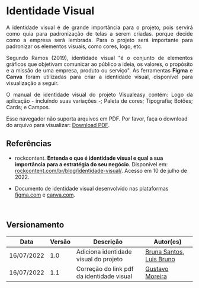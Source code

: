 # Identidade Visual

<p align="justify">A identidade visual é de grande importância para o projeto, pois servirá como quia para padronização de telas a serem criadas. porque decide como a empresa será lembrada. Para o projeto será importante para padronizar os elementos visuais, como cores, logo, etc.</p>

<p align="justify">Segundo Ramos (2019), identidade visual "é o conjunto de elementos gráficos que objetivam comunicar ao público a ideia, os valores, o propósito e a missão de uma empresa, produto ou serviço". As ferramentas <b>Figma</b> e <b>Canva</b> foram utilizadas para criar a identidade visual, disponível para visualização a seguir.</p>

<p align="justify">O manual de identidade visual do projeto Visualeasy contém: Logo da aplicação - incluíndo suas variações -; Paleta de cores; Tipografia; Botões; Cards; e Campos.</p>

<object data="../../Imagens/id-visual.pdf" type="application/pdf" width="750px" height="500px"></object>

<p>Esse navegador não suporta arquivos em PDF. Por favor, faça o download do arquivo para visualizar: <a href="../../Imagens/id-visual.pdf">Download PDF</a>.</p>


## Referências
+ rockcontent. <b>Entenda o que é identidade visual e qual a sua importância para a estratégia do seu negócio</b>. Disponível em: [rockcontent.com/br/blog/identidade-visual/](https://rockcontent.com/br/blog/identidade-visual/). Acesso em 10 de julho de 2022.

+ Documento de identidade visual desenvolvido nas plataformas [figma.com](https://www.figma.com/) e [canva.com](https://www.canva.com/).

<br>

## Versionamento

| Data | Versão | Descrição | Autor(es) |
|------|------|------|------|
|16/07/2022|1.0|Adiciona identidade visual do projeto|[Bruna Santos](https://github.com/brunaalmeidasantos), [Luis Bruno](https://github.com/lbrunofidelis)|
|16/07/2022|1.1|Correção do link pdf da identidade visual|[Gustavo Moreira](https://github.com/gustavoduartemoreira)|
